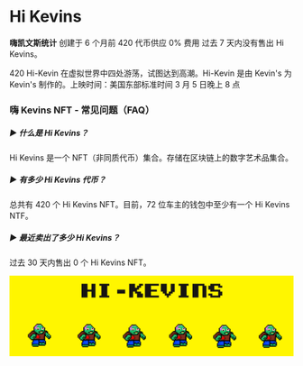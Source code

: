 # Hi Kevins

**嗨凯文斯统计**
创建于 6 个月前
420 代币供应
0% 费用
过去 7 天内没有售出 Hi Kevins。

420 Hi-Kevin 在虚拟世界中四处游荡，试图达到高潮。Hi-Kevin 是由 Kevin's 为 Kevin's 制作的。上映时间：美国东部标准时间 3 月 5 日晚上 8 点

### 嗨 Kevins NFT - 常见问题（FAQ）

##### ▶ 什么是 Hi Kevins？

Hi Kevins 是一个 NFT（非同质代币）集合。存储在区块链上的数字艺术品集合。

##### ▶ 有多少 Hi Kevins 代币？

总共有 420 个 Hi Kevins NFT。目前，72 位车主的钱包中至少有一个 Hi Kevins NTF。

##### ▶ 最近卖出了多少 Hi Kevins？

过去 30 天内售出 0 个 Hi Kevins NFT。

![NFT](unnamed.png)
